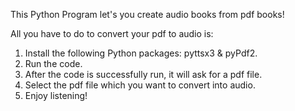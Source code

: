 This Python Program let's you create audio books from pdf books!

All you have to do to convert your pdf to audio is:

1) Install the following Python packages: pyttsx3 & pyPdf2.
2) Run the code.
3) After the code is successfully run, it will ask for a pdf file.
4) Select the pdf file which you want to convert into audio.
5) Enjoy listening!
